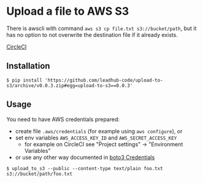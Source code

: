 Upload a file to AWS S3
=======================

There is awscli with command `aws s3 cp file.txt s3://bucket/path`, but it has no option to not overwrite the destination file if it already exists.

[CircleCI](https://circleci.com/gh/leadhub-code/upload-to-s3)


Installation
------------

```shell
$ pip install 'https://github.com/leadhub-code/upload-to-s3/archive/v0.0.3.zip#egg=upload-to-s3==0.0.3'
```


Usage
-----

You need to have AWS credentials prepared:

- create file `.aws/credentials` (for example using `aws configure`), or
- set env variables `AWS_ACCESS_KEY_ID` and `AWS_SECRET_ACCESS_KEY`
  - for example on CircleCI see "Project settings" -> "Environment Variables"
- or use any other way documented in [boto3 Credentials](https://boto3.amazonaws.com/v1/documentation/api/latest/guide/configuration.html)



```shell
$ upload_to_s3 --public --content-type text/plain foo.txt s3://bucket/path/foo.txt
```


